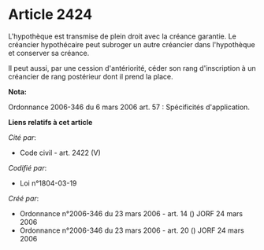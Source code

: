 # Article 2424

L'hypothèque est transmise de plein droit avec la créance garantie. Le créancier hypothécaire peut subroger un autre
créancier dans l'hypothèque et conserver sa créance.

Il peut aussi, par une cession d'antériorité, céder son rang d'inscription à un créancier de rang postérieur dont il prend la
place.

**Nota:**

Ordonnance 2006-346 du 6 mars 2006 art. 57 : Spécificités d'application.

**Liens relatifs à cet article**

_Cité par_:

  - Code civil - art. 2422 (V)

_Codifié par_:

  - Loi n°1804-03-19

_Créé par_:

  - Ordonnance n°2006-346 du 23 mars 2006 - art. 14 () JORF 24 mars 2006
  - Ordonnance n°2006-346 du 23 mars 2006 - art. 20 () JORF 24 mars 2006
